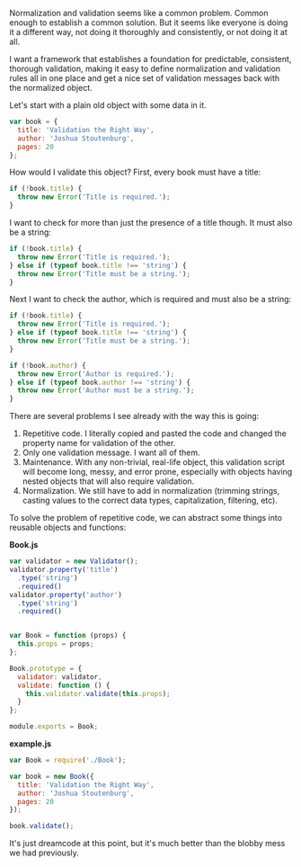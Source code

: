 Normalization and validation seems like a common problem. Common enough to
establish a common solution. But it seems like everyone is doing it a different
way, not doing it thoroughly and consistently, or not doing it at all.

I want a framework that establishes a foundation for predictable, consistent,
thorough validation, making it easy to define normalization and validation rules
all in one place and get a nice set of validation messages back with the
normalized object.

Let's start with a plain old object with some data in it.

```javascript
var book = {
  title: 'Validation the Right Way',
  author: 'Joshua Stoutenburg',
  pages: 20
};
```

How would I validate this object? First, every book must have a title:

```javascript
if (!book.title) {
  throw new Error('Title is required.');
}
```

I want to check for more than just the presence of a title though. It must also
be a string:

```javascript
if (!book.title) {
  throw new Error('Title is required.');
} else if (typeof book.title !== 'string') {
  throw new Error('Title must be a string.');
}
```

Next I want to check the author, which is required and must also be a string:

```javascript
if (!book.title) {
  throw new Error('Title is required.');
} else if (typeof book.title !== 'string') {
  throw new Error('Title must be a string.');
}

if (!book.author) {
  throw new Error('Author is required.');
} else if (typeof book.author !== 'string') {
  throw new Error('Author must be a string.');
}
```

There are several problems I see already with the way this is going:

1. Repetitive code. I literally copied and pasted the code and changed the
  property name for validation of the other.
2. Only one validation message. I want all of them.
3. Maintenance. With any non-trivial, real-life object, this validation script
  will become long, messy, and error prone, especially with objects having
  nested objects that will also require validation.
4. Normalization. We still have to add in normalization (trimming strings,
  casting values to the correct data types, capitalization, filtering, etc).

To solve the problem of repetitive code, we can abstract some things into
reusable objects and functions:

__Book.js__
```javascript
var validator = new Validator();
validator.property('title')
  .type('string')
  .required()
validator.property('author')
  .type('string')
  .required()


var Book = function (props) {
  this.props = props;
};

Book.prototype = {
  validator: validator,
  validate: function () {
    this.validator.validate(this.props);
  }
};

module.exports = Book;
```

__example.js__
```javascript
var Book = require('./Book');

var book = new Book({
  title: 'Validation the Right Way',
  author: 'Joshua Stoutenburg',
  pages: 20
});

book.validate();
```

It's just dreamcode at this point, but it's much better than the blobby mess we
had previously.
